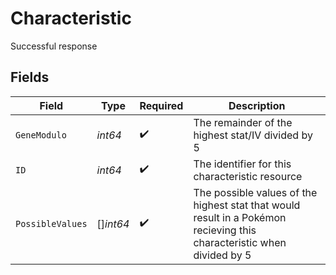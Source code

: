 # Characteristic

Successful response


## Fields

| Field                                                                                                                  | Type                                                                                                                   | Required                                                                                                               | Description                                                                                                            |
| ---------------------------------------------------------------------------------------------------------------------- | ---------------------------------------------------------------------------------------------------------------------- | ---------------------------------------------------------------------------------------------------------------------- | ---------------------------------------------------------------------------------------------------------------------- |
| `GeneModulo`                                                                                                           | *int64*                                                                                                                | :heavy_check_mark:                                                                                                     | The remainder of the highest stat/IV divided by 5                                                                      |
| `ID`                                                                                                                   | *int64*                                                                                                                | :heavy_check_mark:                                                                                                     | The identifier for this characteristic resource                                                                        |
| `PossibleValues`                                                                                                       | []*int64*                                                                                                              | :heavy_check_mark:                                                                                                     | The possible values of the highest stat that would result in a Pokémon recieving this characteristic when divided by 5 |